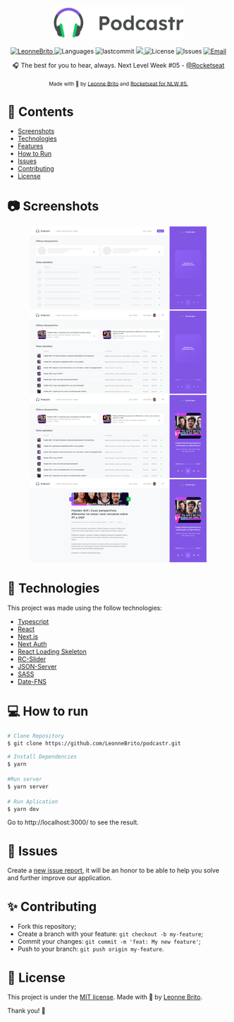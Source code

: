 <p align="center">
   <img src="./.github/logo.svg" alt="Podcastr" width="300"/>
</p>

<p align="center">	
   <a href="https://www.linkedin.com/in/leonne-sousa-brito/">
      <img alt="LeonneBrito" src="https://img.shields.io/badge/-LeonneBrito-5965e0?style=flat&logo=Linkedin&logoColor=white" />
   </a>
  <img alt="Languages" src="https://img.shields.io/github/languages/count/LeonneBrito/podcastr?color=%235963C5" />
  <img alt="lastcommit" src="https://img.shields.io/github/last-commit/LeonneBrito/podcastr?color=%235761C3" />
  <a aria-label="Completed" href="https://nextlevelweek.com/episodios/react/1/edicao/5">
    <img src="https://img.shields.io/badge/Podcastr-NLW 5-5965e0?logo=data:image/png;base64,iVBORw0KGgoAAAANSUhEUgAAABAAAAAQCAMAAAAoLQ9TAAAALVBMVEVHcExxWsF0XMJzXMJxWcFsUsD///9jRrzY0u6Xh9Gsn9n39fyMecy0qd2bjNJWBT0WAAAABHRSTlMA2Do606wF2QAAAGlJREFUGJVdj1cWwCAIBLEsRU3uf9xobDH8+GZwUYi8i6ucJwrxKE+7D0G9Q4vlYqtmCSjndr4CgCgzlyFgfKfKCVO0LrPKjmiqMxGXkJwNnXskqWG+1oSM+BSwD8f29YLNjvx/OQrn+g99oQSoNmt3PgAAAABJRU5ErkJggg=="></img>
  </a>
  <img alt="License" src="https://img.shields.io/github/license/LeonneBrito/podcastr?color=%235965E0" />
  <img alt="Issues" src="https://img.shields.io/github/issues/LeonneBrito/podcastr?color=%235965E0">
  <a href="mailto:contato@leonnebrito.com.br">
   <img alt="Email" src="https://img.shields.io/badge/-contato%40leonnebrito.com.br-%23525DCB" />
  </a>
</p>

<p align="center">
  🎧 The best for you to hear, always. Next Level Week #05 - <a href="https://github.com/Rocketseat">@Rocketseat</a>
</p>

<div align="center">
  <sub> Made with 💖 by
    <a href="https://github.com/LeonneBrito">Leonne Brito</a> and
    <a href="https://github.com/Rocketseat">
      Rocketseat for NLW #5.
    </a>
  </sub>
</div>

# 📌 Contents

* [Screenshots](#camera-screenshot) 
* [Technologies](#rocket-technologies) 
* [Features](#stars-features) 
* [How to Run](#computer-how-to-run)
* [Issues](#bug-issues)
* [Contributing](#sparkles-issues)
* [License](#page_facing_up-license)

# :camera: Screenshots
<div align="center">
   <img src="./.github/screenshot1.png" width="400px">
   <img src="./.github/screenshot2.png" width="400px">
   <img src="./.github/screenshot3.png" width="400px">
   <img src="./.github/screenshot4.png" width="400px">
</div>

# :rocket: Technologies
This project was made using the follow technologies:

* [Typescript](https://www.typescriptlang.org/)      
* [React](https://reactjs.org/)      
* [Next.js](https://nextjs.org/)  
* [Next Auth](https://next-auth.js.org/) 
* [React Loading Skeleton](https://github.com/dvtng/react-loading-skeleton)
* [RC-Slider](https://github.com/react-component/slider/)
* [JSON-Server](https://github.com/typicode/json-server)
* [SASS](https://sass-lang.com/)
* [Date-FNS](https://date-fns.org/)

# :computer: How to run

```bash
# Clone Repository
$ git clone https://github.com/LeonneBrito/podcastr.git
```

```bash
# Install Dependencies
$ yarn

#Run server
$ yarn server

# Run Aplication
$ yarn dev
```
Go to http://localhost:3000/ to see the result.

# :bug: Issues

Create a <a href="https://github.com/LeonneBrito/podcastr/issues">new issue report</a>, it will be an honor to be able to help you solve and further improve our application.

# :sparkles: Contributing

- Fork this repository;
- Create a branch with your feature: `git checkout -b my-feature`;
- Commit your changes: `git commit -m 'feat: My new feature'`;
- Push to your branch: `git push origin my-feature`.

# :page_facing_up: License

This project is under the [MIT license](./LICENSE).
Made with 💖 by [Leonne Brito](https://www.linkedin.com/in/leonne-sousa-brito/). 

Thank you! 🌠
